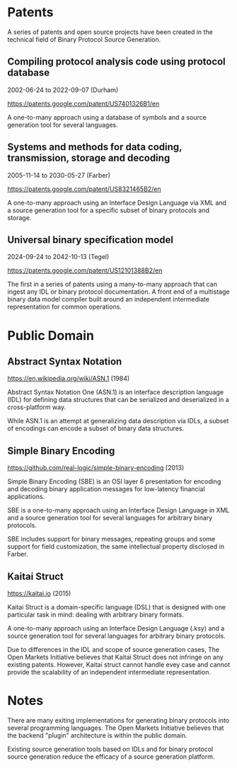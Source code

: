 # Patents

A series of patents and open source projects have been created in the technical field of Binary Protocol Source Generation.

## Compiling protocol analysis code using protocol database

2002-06-24 to 2022-09-07 (Durham)

https://patents.google.com/patent/US7401326B1/en

A one-to-many approach using a database of symbols and a source generation tool for several languages.

## Systems and methods for data coding, transmission, storage and decoding

2005-11-14 to 2030-05-27 (Farber)

https://patents.google.com/patent/US8321465B2/en

A one-to-many approach using an Interface Design Language via XML and a source generation tool for a specific subset of binary protocols and storage.

## Universal binary specification model

2024-09-24 to 2042-10-13 (Tegel)

https://patents.google.com/patent/US12101388B2/en

The first in a series of patents using a many-to-many approach that can ingest any IDL or binary protocol documentation.  A front end of a multistage binary data model compiler built around an independent intermediate representation for common operations. 

# Public Domain

## Abstract Syntax Notation

https://en.wikipedia.org/wiki/ASN.1 (1984)

Abstract Syntax Notation One (ASN.1) is an interface description language (IDL) for defining data structures that can be serialized and deserialized in a cross-platform way.

While ASN.1 is an attempt at generalizing data description via IDLs, a subset of encodings can encode a subset of binary data structures.

## Simple Binary Encoding

https://github.com/real-logic/simple-binary-encoding (2013)

Simple Binary Encoding (SBE) is an OSI layer 6 presentation for encoding and decoding binary application messages for low-latency financial applications.

SBE is a one-to-many approach using an Interface Design Language in XML and a source generation tool for several languages for arbitrary binary protocols.

SBE includes support for binary messages, repeating groups and some support for field customization, the same intellectual property disclosed in Farber.


## Kaitai Struct

https://kaitai.io (2015)

Kaitai Struct is a domain-specific language (DSL) that is designed with one particular task in mind: dealing with arbitrary binary formats.

A one-to-many approach using an Interface Design Language (.ksy) and a source generation tool for several languages for arbitrary binary protocols.

Due to differences in the IDL and scope of source generation cases, The Open Markets Initiative believes that Kaitai Struct does not infringe on any existing patents.  However, Kaitai struct cannot handle evey case and cannot provide the scalability of an independent intermediate representation. 

# Notes

There are many exiting implementations for generating binary protocols into several programming languages.  The Open Markets Initiative believes that the backend "plugin" architecture is within the public domain.

Existing source generation tools based on IDLs and  for binary protocol source generation reduce the efficacy of a source generation platform.